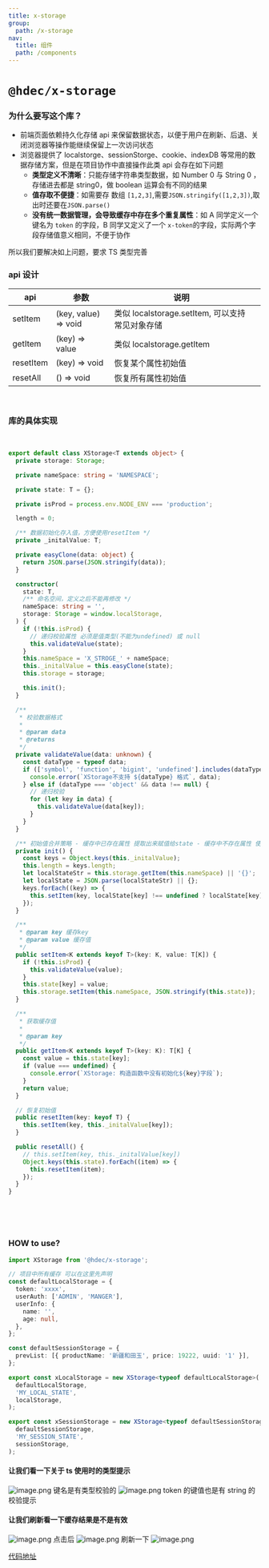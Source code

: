 ```yaml
---
title: x-storage
group:
  path: /x-storage
nav:
  title: 组件
  path: /components
---
```


# `@hdec/x-storage`

### 为什么要写这个库？

- 前端页面依赖持久化存储 api 来保留数据状态，以便于用户在刷新、后退、关闭浏览器等操作能继续保留上一次访问状态
- 浏览器提供了 localstorge、sessionStorge、cookie、indexDB 等常用的数据存储方案，但是在项目协作中直接操作此类 api 会存在如下问题
  - **类型定义不清晰**：只能存储字符串类型数据，如 Number 0 与 String 0 ，存储进去都是 string0，做 boolean 运算会有不同的结果
  - **值存取不便捷**：如需要存 数组 `[1,2,3]`,需要`JSON.stringify([1,2,3])`,取出时还要在`JSON.parse()`
  - **没有统一数据管理，会导致缓存中存在多个重复属性**：如 A 同学定义一个键名为 `token` 的字段，B 同学又定义了一个 `x-token`的字段，实际两个字段存储值意义相同，不便于协作

所以我们要解决如上问题，要求 TS 类型完善 ​

### api 设计

| api       | 参数                 | 说明                                            |     |
| --------- | -------------------- | ----------------------------------------------- | --- |
| setItem   | (key, value) => void | 类似 localstorage.setItem, 可以支持常见对象存储 |
| getItem   | (key) => value       | 类似 localstorage.getItem                       |     |
| resetItem | (key) => void        | 恢复某个属性初始值                              |     |
| resetAll  | () => void           | 恢复所有属性初始值                              |     |

​

### 库的具体实现

​

```ts
export default class XStorage<T extends object> {
  private storage: Storage;

  private nameSpace: string = 'NAMESPACE';

  private state: T = {};

  private isProd = process.env.NODE_ENV === 'production';

  length = 0;

  /** 数据初始化存入值，方便使用resetItem */
  private _initalValue: T;

  private easyClone(data: object) {
    return JSON.parse(JSON.stringify(data));
  }

  constructor(
    state: T,
    /** 命名空间，定义之后不能再修改 */
    nameSpace: string = '',
    storage: Storage = window.localStorage,
  ) {
    if (!this.isProd) {
      // 递归校验属性 必须是值类型(不能为undefined) 或 null
      this.validateValue(state);
    }
    this.nameSpace = 'X_STROGE_' + nameSpace;
    this._initalValue = this.easyClone(state);
    this.storage = storage;

    this.init();
  }

  /**
   * 校验数据格式
   *
   * @param data
   * @returns
   */
  private validateValue(data: unknown) {
    const dataType = typeof data;
    if (['symbol', 'function', 'bigint', 'undefined'].includes(dataType)) {
      console.error(`XStorage不支持 ${dataType} 格式`, data);
    } else if (dataType === 'object' && data !== null) {
      // 递归校验
      for (let key in data) {
        this.validateValue(data[key]);
      }
    }
  }

  /** 初始值合并策略 - 缓存中已存在属性 提取出来赋值给state - 缓存中不存在属性 使用 state 同步给缓存(一般在产品迭代中出现新设置属性会出现) */
  private init() {
    const keys = Object.keys(this._initalValue);
    this.length = keys.length;
    let localStateStr = this.storage.getItem(this.nameSpace) || '{}';
    let localState = JSON.parse(localStateStr) || {};
    keys.forEach((key) => {
      this.setItem(key, localState[key] !== undefined ? localState[key] : this._initalValue[key]);
    });
  }

  /**
   * @param key 缓存key
   * @param value 缓存值
   */
  public setItem<K extends keyof T>(key: K, value: T[K]) {
    if (!this.isProd) {
      this.validateValue(value);
    }
    this.state[key] = value;
    this.storage.setItem(this.nameSpace, JSON.stringify(this.state));
  }

  /**
   * 获取缓存值
   *
   * @param key
   */
  public getItem<K extends keyof T>(key: K): T[K] {
    const value = this.state[key];
    if (value === undefined) {
      console.error(`XStorage: 构造函数中没有初始化${key}字段`);
    }
    return value;
  }

  // 恢复初始值
  public resetItem(key: keyof T) {
    this.setItem(key, this._initalValue[key]);
  }

  public resetAll() {
    // this.setItem(key, this._initalValue[key])
    Object.keys(this.state).forEach((item) => {
      this.resetItem(item);
    });
  }
}
```

​

​

### HOW to use?

```typescript
import XStorage from '@hdec/x-storage';

// 项目中所有缓存 可以在这里先声明
const defaultLocalStorage = {
  token: 'xxxx',
  userAuth: ['ADMIN', 'MANGER'],
  userInfo: {
    name: '',
    age: null,
  },
};

const defaultSessionStorage = {
  prevList: [{ productName: '新疆和田玉', price: 19222, uuid: '1' }],
};

export const xLocalStorage = new XStorage<typeof defaultLocalStorage>(
  defaultLocalStorage,
  'MY_LOCAL_STATE',
  localStorage,
);

export const xSessionStorage = new XStorage<typeof defaultSessionStorage>(
  defaultSessionStorage,
  'MY_SESSION_STATE',
  sessionStorage,
);
```

#### 让我们看一下关于 ts 使用时的类型提示

![image.png](https://cdn.nlark.com/yuque/0/2022/png/247808/1642579729175-b9940f78-4d8d-4c1e-b371-2caff410ac1f.png#clientId=uc945c988-df7e-4&crop=0&crop=0&crop=1&crop=1&from=paste&height=162&id=u5d24444d&margin=%5Bobject%20Object%5D&name=image.png&originHeight=324&originWidth=1482&originalType=binary&ratio=1&rotation=0&showTitle=false&size=295074&status=done&style=none&taskId=u027da68a-962d-4c2f-9642-5ccba977a1f&title=&width=741) 键名是有类型校验的 ![image.png](https://cdn.nlark.com/yuque/0/2022/png/247808/1642579802750-d4d3002c-0c55-4bd1-891c-b2e47038703d.png#clientId=uc945c988-df7e-4&crop=0&crop=0&crop=1&crop=1&from=paste&height=188&id=u35497924&margin=%5Bobject%20Object%5D&name=image.png&originHeight=376&originWidth=1686&originalType=binary&ratio=1&rotation=0&showTitle=false&size=221661&status=done&style=none&taskId=udeae3e97-951f-4c3a-963f-8c63690d453&title=&width=843) token 的键值也是有 string 的校验提示

#### 让我们刷新看一下缓存结果是不是有效

![image.png](https://cdn.nlark.com/yuque/0/2022/png/247808/1642579978883-9b4b52a3-cf70-4728-8e05-f10d2a4a708f.png#clientId=uc945c988-df7e-4&crop=0&crop=0&crop=1&crop=1&from=paste&height=148&id=uf1b2546e&margin=%5Bobject%20Object%5D&name=image.png&originHeight=296&originWidth=480&originalType=binary&ratio=1&rotation=0&showTitle=false&size=37433&status=done&style=none&taskId=u9d31d525-9cb4-4fd5-88db-fa82877f97d&title=&width=240) 点击后 ![image.png](https://cdn.nlark.com/yuque/0/2022/png/247808/1642580005049-a27810ff-e9ef-4be6-a2a9-f62be976c2ee.png#clientId=uc945c988-df7e-4&crop=0&crop=0&crop=1&crop=1&from=paste&height=133&id=u6789ddf8&margin=%5Bobject%20Object%5D&name=image.png&originHeight=266&originWidth=484&originalType=binary&ratio=1&rotation=0&showTitle=false&size=35834&status=done&style=none&taskId=u4d40827d-0fe5-4a17-aea5-d4acaa12b6f&title=&width=242) 刷新一下 ![image.png](https://cdn.nlark.com/yuque/0/2022/png/247808/1642580026180-7254cd74-8581-4afe-a436-e5e5bedfbf1a.png#clientId=uc945c988-df7e-4&crop=0&crop=0&crop=1&crop=1&from=paste&height=137&id=u41f1d2f6&margin=%5Bobject%20Object%5D&name=image.png&originHeight=274&originWidth=512&originalType=binary&ratio=1&rotation=0&showTitle=false&size=37995&status=done&style=none&taskId=u67f2ef44-1415-4eb6-a4cd-6132fdc668c&title=&width=256)

[代码地址](https://codesandbox.io/s/throbbing-waterfall-52fre?file=/src/views/Home.tsx) ​

​
